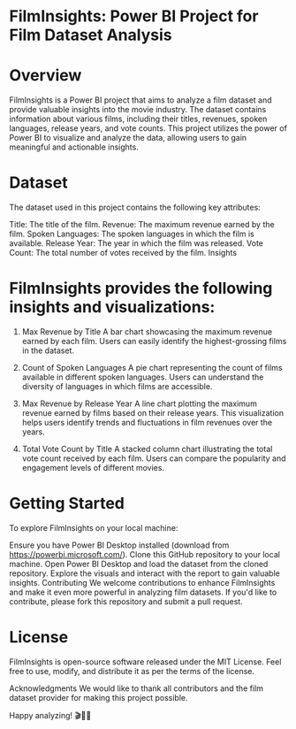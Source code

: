 # FilmInsights: Power BI Project for Film Dataset Analysis

# Overview
FilmInsights is a Power BI project that aims to analyze a film dataset and provide valuable insights into the movie industry. The dataset contains information about various films, including their titles, revenues, spoken languages, release years, and vote counts. This project utilizes the power of Power BI to visualize and analyze the data, allowing users to gain meaningful and actionable insights.

# Dataset
The dataset used in this project contains the following key attributes:

Title: The title of the film.
Revenue: The maximum revenue earned by the film.
Spoken Languages: The spoken languages in which the film is available.
Release Year: The year in which the film was released.
Vote Count: The total number of votes received by the film.
Insights
# FilmInsights provides the following insights and visualizations:

1. Max Revenue by Title
A bar chart showcasing the maximum revenue earned by each film. Users can easily identify the highest-grossing films in the dataset.

2. Count of Spoken Languages
A pie chart representing the count of films available in different spoken languages. Users can understand the diversity of languages in which films are accessible.

3. Max Revenue by Release Year
A line chart plotting the maximum revenue earned by films based on their release years. This visualization helps users identify trends and fluctuations in film revenues over the years.

4. Total Vote Count by Title
A stacked column chart illustrating the total vote count received by each film. Users can compare the popularity and engagement levels of different movies.

# Getting Started
To explore FilmInsights on your local machine:

Ensure you have Power BI Desktop installed (download from https://powerbi.microsoft.com/).
Clone this GitHub repository to your local machine.
Open Power BI Desktop and load the dataset from the cloned repository.
Explore the visuals and interact with the report to gain valuable insights.
Contributing
We welcome contributions to enhance FilmInsights and make it even more powerful in analyzing film datasets. If you'd like to contribute, please fork this repository and submit a pull request.

# License
FilmInsights is open-source software released under the MIT License. Feel free to use, modify, and distribute it as per the terms of the license.

Acknowledgments
We would like to thank all contributors and the film dataset provider for making this project possible.



Happy analyzing! 🎬🎥🍿
